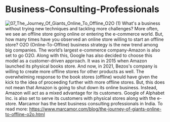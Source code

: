 # Business-Consulting-Professionals
![07_The_Journey_Of_Giants_Online_To_Offline_O2O (1)](https://user-images.githubusercontent.com/97289201/154475138-57796080-c464-4d16-92f2-721cb9c38331.jpg)
What's a business without trying new techniques and tackling more challenges? More often, we see an offline store going online or entering the e-commerce world. But, how many times have you observed an online store willing to start an offline store? O2O (Online-To-Offline) business strategy is the new trend among big companies. The world’s largest e-commerce company-Amazon is also set to go O2O. Along with this, Google has also decided to choose this model as a customer-driven approach.  It was in 2015 when Amazon launched its physical books store. And now, in 2021, Bezos's company is willing to create more offline stores for other products as well. The overwhelming response to the book stores (offline) would have given the kick to the idea of proceeding further with more offline stores. But, this does not mean that Amazon is going to shut down its online business. Instead, Amazon will act as a mixed advantage for its customers. Google of Alphabet Inc. is also set to serve its customers with physical stores along with the e-store. Marcamor has the best business consulting professionals in India.  To read more: https://www.marcamor.com/blog/the-journey-of-giants-online-to-offline-o2o.html
